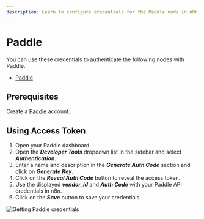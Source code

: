 ```yaml
---
description: Learn to configure credentials for the Paddle node in n8n
---
```


# Paddle

You can use these credentials to authenticate the following nodes with Paddle.
- [Paddle](../../nodes-library/nodes/Paddle/README.md)

## Prerequisites

Create a [Paddle](https://paddle.com/) account.

## Using Access Token

1. Open your Paddle dashboard.
2. Open the ***Developer Tools*** dropdown list in the sidebar and select ***Authentication***.
3. Enter a name and description in the ***Generate Auth Code*** section and click on ***Generate Key***.
4. Click on the ***Reveal Auth Code*** button to reveal the access token.
5. Use the displayed ***vendor_id*** and ***Auth Code*** with your Paddle API credentials in n8n.
6. Click on the ***Save*** button to save your credentials.

![Getting Paddle credentials](./using-access-token.gif)
